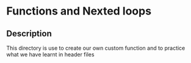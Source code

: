 # Functions and Nexted loops

## Description
This directory is use to create our own custom function and to practice what we have learnt in header files 
